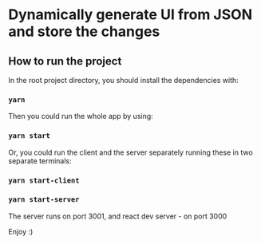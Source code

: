# Dynamically generate UI from JSON and store the changes
## How to run the project

In the root project directory, you should install the dependencies with:

### `yarn`

Then you could run the whole app by using:

### `yarn start`

Or, you could run the client and the server separately running these in two separate terminals:
### `yarn start-client`


### `yarn start-server`

The server runs on port 3001, and react dev server - on port 3000

Enjoy :)